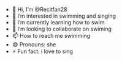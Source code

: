 - 👋 Hi, I’m @Recitfan28
- 👀 I’m interested in swimming and singing 
- 🌱 I’m currently learning how to swim 
- 💞️ I’m looking to collaborate on swiming
- 📫 How to reach me swimming 
- 😄 Pronouns: she 
- ⚡ Fun fact: i love to sing 

<!---
Recitfan28/Recitfan28 is a ✨ special ✨ repository because its `README.md` (this file) appears on your GitHub profile.
You can click the Preview link to take a look at your changes.
--->
